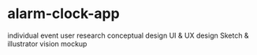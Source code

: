 # alarm-clock-app
individual event user research conceptual design UI &amp; UX design Sketch &amp; illustrator vision mockup 
